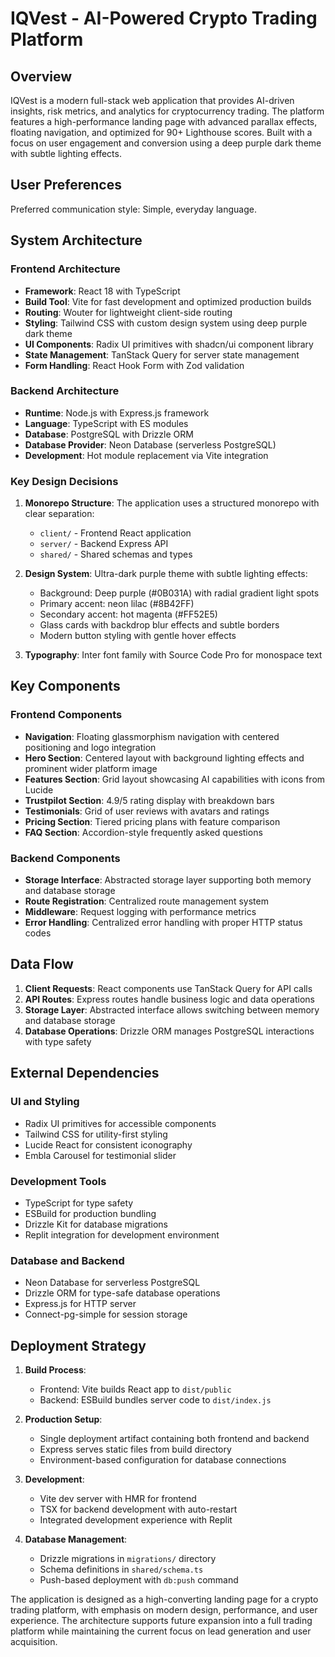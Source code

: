 # IQVest - AI-Powered Crypto Trading Platform

## Overview

IQVest is a modern full-stack web application that provides AI-driven insights, risk metrics, and analytics for cryptocurrency trading. The platform features a high-performance landing page with advanced parallax effects, floating navigation, and optimized for 90+ Lighthouse scores. Built with a focus on user engagement and conversion using a deep purple dark theme with subtle lighting effects.

## User Preferences

Preferred communication style: Simple, everyday language.

## System Architecture

### Frontend Architecture
- **Framework**: React 18 with TypeScript
- **Build Tool**: Vite for fast development and optimized production builds
- **Routing**: Wouter for lightweight client-side routing
- **Styling**: Tailwind CSS with custom design system using deep purple dark theme
- **UI Components**: Radix UI primitives with shadcn/ui component library
- **State Management**: TanStack Query for server state management
- **Form Handling**: React Hook Form with Zod validation

### Backend Architecture
- **Runtime**: Node.js with Express.js framework
- **Language**: TypeScript with ES modules
- **Database**: PostgreSQL with Drizzle ORM
- **Database Provider**: Neon Database (serverless PostgreSQL)
- **Development**: Hot module replacement via Vite integration

### Key Design Decisions

1. **Monorepo Structure**: The application uses a structured monorepo with clear separation:
   - `client/` - Frontend React application
   - `server/` - Backend Express API
   - `shared/` - Shared schemas and types

2. **Design System**: Ultra-dark purple theme with subtle lighting effects:
   - Background: Deep purple (#0B031A) with radial gradient light spots
   - Primary accent: neon lilac (#8B42FF)
   - Secondary accent: hot magenta (#FF52E5)  
   - Glass cards with backdrop blur effects and subtle borders
   - Modern button styling with gentle hover effects

3. **Typography**: Inter font family with Source Code Pro for monospace text

## Key Components

### Frontend Components
- **Navigation**: Floating glassmorphism navigation with centered positioning and logo integration
- **Hero Section**: Centered layout with background lighting effects and prominent wider platform image
- **Features Section**: Grid layout showcasing AI capabilities with icons from Lucide
- **Trustpilot Section**: 4.9/5 rating display with breakdown bars
- **Testimonials**: Grid of user reviews with avatars and ratings
- **Pricing Section**: Tiered pricing plans with feature comparison
- **FAQ Section**: Accordion-style frequently asked questions

### Backend Components
- **Storage Interface**: Abstracted storage layer supporting both memory and database storage
- **Route Registration**: Centralized route management system
- **Middleware**: Request logging with performance metrics
- **Error Handling**: Centralized error handling with proper HTTP status codes

## Data Flow

1. **Client Requests**: React components use TanStack Query for API calls
2. **API Routes**: Express routes handle business logic and data operations
3. **Storage Layer**: Abstracted interface allows switching between memory and database storage
4. **Database Operations**: Drizzle ORM manages PostgreSQL interactions with type safety

## External Dependencies

### UI and Styling
- Radix UI primitives for accessible components
- Tailwind CSS for utility-first styling
- Lucide React for consistent iconography
- Embla Carousel for testimonial slider

### Development Tools
- TypeScript for type safety
- ESBuild for production bundling
- Drizzle Kit for database migrations
- Replit integration for development environment

### Database and Backend
- Neon Database for serverless PostgreSQL
- Drizzle ORM for type-safe database operations
- Express.js for HTTP server
- Connect-pg-simple for session storage

## Deployment Strategy

1. **Build Process**: 
   - Frontend: Vite builds React app to `dist/public`
   - Backend: ESBuild bundles server code to `dist/index.js`

2. **Production Setup**:
   - Single deployment artifact containing both frontend and backend
   - Express serves static files from build directory
   - Environment-based configuration for database connections

3. **Development**:
   - Vite dev server with HMR for frontend
   - TSX for backend development with auto-restart
   - Integrated development experience with Replit

4. **Database Management**:
   - Drizzle migrations in `migrations/` directory
   - Schema definitions in `shared/schema.ts`
   - Push-based deployment with `db:push` command

The application is designed as a high-converting landing page for a crypto trading platform, with emphasis on modern design, performance, and user experience. The architecture supports future expansion into a full trading platform while maintaining the current focus on lead generation and user acquisition.